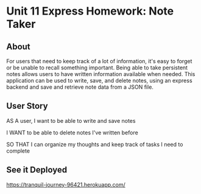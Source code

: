 # Unit 11 Express Homework: Note Taker

## About

For users that need to keep track of a lot of information, it's easy to forget or be unable to recall something important. Being able to take persistent notes allows users to have written information available when needed. This application can be used to write, save, and delete notes, using an express backend and save and retrieve note data from a JSON file.

## User Story

AS A user, I want to be able to write and save notes

I WANT to be able to delete notes I've written before

SO THAT I can organize my thoughts and keep track of tasks I need to complete

## See it Deployed

https://tranquil-journey-96421.herokuapp.com/